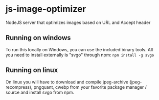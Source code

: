 # js-image-optimizer
NodeJS server that optimizes images based on URL and Accept header

## Running on windows 
To run this locally on Windows, you can use the included binary tools. All you need to install externally is "svgo" through npm: `npm install -g svgo`

## Running on linux
On linux you will have to download and compile jpeg-archive (jpeg-recompress), pngquant, cwebp from your favorite package manager / source and install svgo from npm.
